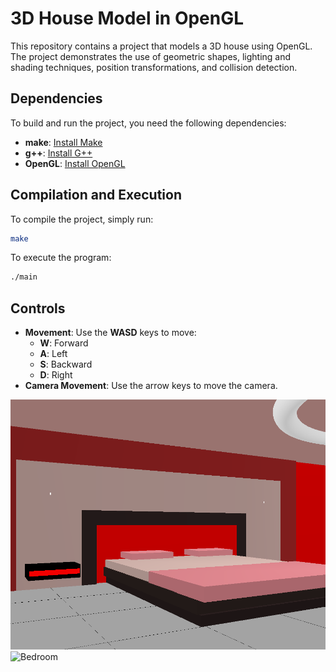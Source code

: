 # 3D House Model in OpenGL

This repository contains a project that models a 3D house using OpenGL. The project demonstrates the use of geometric shapes, lighting and shading techniques, position transformations, and collision detection.

## Dependencies

To build and run the project, you need the following dependencies:

- **make**: [Install Make](https://www.gnu.org/software/make/)
- **g++**: [Install G++](https://gcc.gnu.org/)
- **OpenGL**: [Install OpenGL](https://www.opengl.org/)

## Compilation and Execution

To compile the project, simply run:

```bash
make
```

To execute the program:

```bash
./main
```

## Controls

- **Movement**: Use the **WASD** keys to move:
  - **W**: Forward
  - **A**: Left
  - **S**: Backward
  - **D**: Right
- **Camera Movement**: Use the arrow keys to move the camera.

![Main_Room](imgs/bedroom_pic.png)
![Bedroom](main_room_pic.png)

